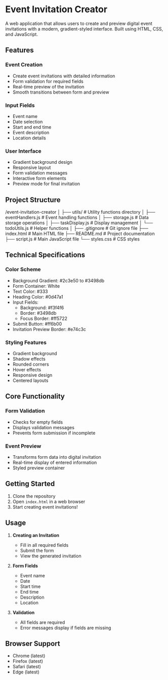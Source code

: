 
# Event Invitation Creator

A web application that allows users to create and preview digital event invitations with a modern, gradient-styled interface. Built using HTML, CSS, and JavaScript.

## Features

### Event Creation
- Create event invitations with detailed information
- Form validation for required fields
- Real-time preview of the invitation
- Smooth transitions between form and preview

### Input Fields
- Event name
- Date selection
- Start and end time
- Event description
- Location details

### User Interface
- Gradient background design
- Responsive layout
- Form validation messages
- Interactive form elements
- Preview mode for final invitation

## Project Structure


/event-invitation-creator
│
├── utils/                  # Utility functions directory
│   ├── eventHandlers.js    # Event handling functions
│   ├── storage.js          # Data storage operations
│   ├── taskDisplay.js      # Display management
│   └── todoUtils.js        # Helper functions
│
├── .gitignore             # Git ignore file
├── index.html             # Main HTML file
├── README.md              # Project documentation
├── script.js              # Main JavaScript file
└── styles.css             # CSS styles


## Technical Specifications

### Color Scheme
- Background Gradient: #2c3e50 to #3498db
- Form Container: White
- Text Color: #333
- Heading Color: #0d47a1
- Input Fields:
  - Background: #f3f4f6
  - Border: #3498db
  - Focus Border: #ff5722
- Submit Button: #ff6b00
- Invitation Preview Border: #e74c3c

### Styling Features
- Gradient background
- Shadow effects
- Rounded corners
- Hover effects
- Responsive design
- Centered layouts

## Core Functionality

### Form Validation
- Checks for empty fields
- Displays validation messages
- Prevents form submission if incomplete

### Event Preview
- Transforms form data into digital invitation
- Real-time display of entered information
- Styled preview container

## Getting Started

1. Clone the repository
2. Open `index.html` in a web browser
3. Start creating event invitations!

## Usage

1. **Creating an Invitation**
   - Fill in all required fields
   - Submit the form
   - View the generated invitation

2. **Form Fields**
   - Event name
   - Date
   - Start time
   - End time
   - Description
   - Location

3. **Validation**
   - All fields are required
   - Error messages display if fields are missing

## Browser Support

- Chrome (latest)
- Firefox (latest)
- Safari (latest)
- Edge (latest)
